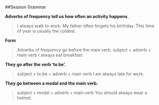 ##Session Grammar

**Adverbs of frequency tell us how often an activity happens.**
>I always walk to work.
>My father often forgets his birthday.
>This time of year is usually the coldest.

**Form**
>Adverbs of frequency go before the main verb.
>subject + adverb + main verb
>I always eat breakfast.

**They go after the verb ‘to be’.**
>subject + to be + adverb + main verb
>I am always late for work.

**They go between a modal and the main verb.**
>subject + modal + adverb + main verb
>You should always wear a helmet.